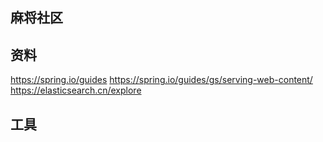 ## 麻将社区

## 资料
https://spring.io/guides
https://spring.io/guides/gs/serving-web-content/
https://elasticsearch.cn/explore

## 工具